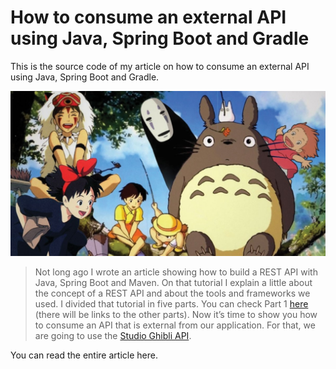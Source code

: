 # How to consume an external API using Java, Spring Boot and Gradle

This is the source code of my article on how to consume an external API using Java, Spring Boot and Gradle.

![ghibli](src/main/resources/images/ghibli.jpg)

>Not long ago I wrote an article showing how to build a REST API with Java, Spring Boot and Maven. On that tutorial I explain a little about the concept of a REST API and about the tools and frameworks we used. I divided that tutorial in five parts. You can check Part 1 [here](https://www.linkedin.com/pulse/rest-api-java-spring-boot-part-1-setting-up-henrique-suguihura/) (there will be links to the other parts).
>Now it’s time to show you how to consume an API that is external from our application. For that, we are going to use the [Studio Ghibli API](https://ghibliapi.herokuapp.com/).

You can read the entire article here.
